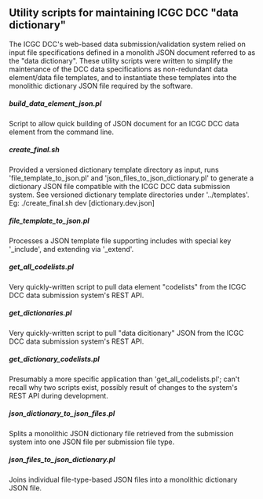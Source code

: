 ## Utility scripts for maintaining ICGC DCC "data dictionary"

The ICGC DCC's web-based data submission/validation system relied on input file specifications defined in a monolith JSON document referred to as the "data dictionary".
These utility scripts were written to simplify the maintenance of the DCC data specifications as non-redundant data element/data file templates,
and to instantiate these templates into the monolithic dictionary JSON file required by the software.

##### build_data_element_json.pl
Script to allow quick building of JSON document for an ICGC DCC data element from the command line.

##### create_final.sh
Provided a versioned dictionary template directory as input, runs 'file_template_to_json.pl' and 'json_files_to_json_dictionary.pl' to generate a dictionary JSON file compatible with the ICGC DCC data submission system. See versioned dictionary template directories under '../templates'.
Eg:
  ./create_final.sh dev [dictionary.dev.json]
  
##### file_template_to_json.pl
Processes a JSON template file supporting includes with special key '_include', and extending via '_extend'.

##### get_all_codelists.pl
Very quickly-written script to pull data element "codelists" from the ICGC DCC data submission system's REST API.

##### get_dictionaries.pl
Very quickly-written script to pull "data dicitionary" JSON from the ICGC DCC data submission system's REST API.

##### get_dictionary_codelists.pl
Presumably a more specific application than 'get_all_codelists.pl'; can't recall why two scripts exist, possibly result of changes to the system's REST API during development.

##### json_dictionary_to_json_files.pl
Splits a monolithic JSON dictionary file retrieved from the submission system into one JSON file per submission file type.

##### json_files_to_json_dictionary.pl
Joins individual file-type-based JSON files into a monolithic dictionary JSON file.
